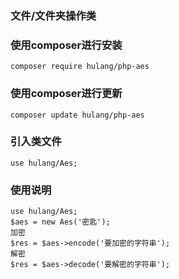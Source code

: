### 文件/文件夹操作类

### 使用composer进行安装
~~~
composer require hulang/php-aes
~~~

### 使用composer进行更新
~~~
composer update hulang/php-aes
~~~

### 引入类文件
~~~
use hulang/Aes;
~~~

### 使用说明
~~~
use hulang/Aes;
$aes = new Aes('密匙');
加密
$res = $aes->encode('要加密的字符串');
解密
$res = $aes->decode('要解密的字符串');
~~~
